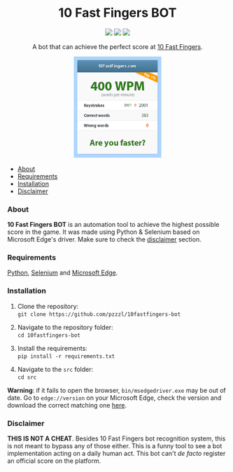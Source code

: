 <h1 align="center">10 Fast Fingers BOT</h1>

<p align="center">
<img src="https://img.shields.io/badge/Python-v3.9.6-yellow?style=for-the-badge&logo=python&logoColor=white">
<img src="https://img.shields.io/badge/Selenium-v3.141.0-green?style=for-the-badge&logo=selenium&logoColor=white">
<img src="https://img.shields.io/badge/Edgedriver-v92.0-blue?style=for-the-badge&logo=microsoft-edge&logoColor=white">
</p>

<p align="center">A bot that can achieve the perfect score at <a href="https://10fastfingers.com/">10 Fast Fingers</a>.</p>

<p align="center">
<img width=200 src="https://raw.githubusercontent.com/pzzzl/10fastfingers-bot/main/public/screenshot.png">
</p>

- [About](#about)
- [Requirements](#requirements)
- [Installation](#installation)
- [Disclaimer](#disclaimer)

### About

**10 Fast Fingers BOT** is an automation tool to achieve the highest possible score in the game. It was made using Python & Selenium based on Microsoft Edge's driver. Make sure to check the [disclaimer](#disclaimer) section.

### Requirements

[Python](https://www.python.org/downloads/), [Selenium](https://www.selenium.dev/) and [Microsoft Edge](https://www.microsoft.com/pt-br/edge?r=1).

### Installation

1. Clone the repository: <br>
`git clone https://github.com/pzzzl/10fastfingers-bot` <br>

2. Navigate to the repository folder: <br>
`cd 10fastfingers-bot` <br>

3. Install the requirements: <br>
`pip install -r requirements.txt` <br>

4. Navigate to the `src` folder: <br>
`cd src` <br>

**Warning**: if it fails to open the browser, `bin/msedgedriver.exe` may be out of date. Go to `edge://version` on your Microsoft Edge, check the version and download the correct matching one [here](https://developer.microsoft.com/en-us/microsoft-edge/tools/webdriver/).

### Disclaimer

**THIS IS NOT A CHEAT**. Besides 10 Fast Fingers bot recognition system, this is not meant to bypass any of those either. This is a funny tool to see a bot implementation acting on a daily human act. This bot can't *de facto* register an official score on the platform.